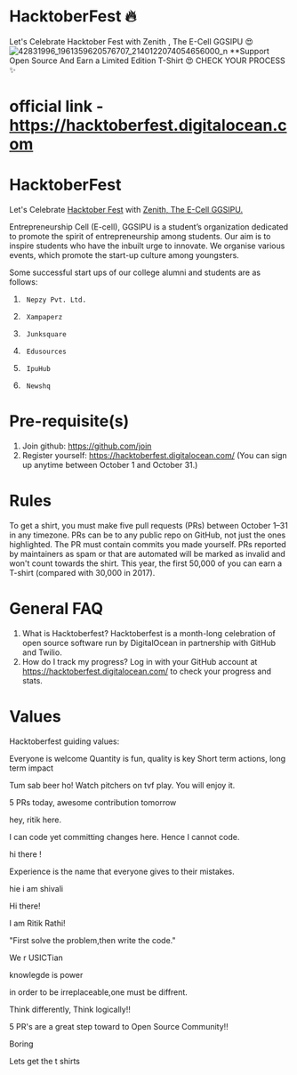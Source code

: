 
# <h1> HacktoberFest :fire: </h1> 
Let's Celebrate Hacktober Fest with Zenith , The E-Cell GGSIPU :heart_eyes:
![42831996_1961359620576707_2140122074054656000_n](https://user-images.githubusercontent.com/43717074/46319431-ab84c800-c5f7-11e8-928a-104b0b6a5740.jpg)
**Support Open Source And Earn a Limited Edition T-Shirt :heart_eyes:
CHECK YOUR PROCESS :sparkles:
 # official link - https://hacktoberfest.digitalocean.com

# <h1> HacktoberFest</h1>
Let's Celebrate <a href="https://hacktoberfest.digitalocean.com/Hacktober">Hacktober Fest</a> with <a href="https://www.facebook.com/ecell.ipu/">Zenith, The E-Cell GGSIPU.</a>


Entrepreneurship Cell (E-cell), GGSIPU is a student’s organization dedicated to promote the spirit of entrepreneurship among students. Our aim is to inspire students who have the inbuilt urge to innovate. We organise various events, which promote the start-up culture among youngsters.

Some successful start ups of our college alumni and students are as follows:
1.      Nepzy Pvt. Ltd.
2.      Xampaperz
3.      Junksquare
4.      Edusources
5.      IpuHub
6.      Newshq

# Pre-requisite(s) 

 1. Join github: https://github.com/join
 2. Register yourself: https://hacktoberfest.digitalocean.com/ (You can sign up anytime between October 1 and October 31.)
 
# Rules

To get a shirt, you must make five pull requests (PRs) between October 1–31 in any timezone. PRs can be to any public repo on GitHub, not just the ones highlighted. The PR must contain commits you made yourself. PRs reported by maintainers as spam or that are automated will be marked as invalid and won't count towards the shirt. This year, the first 50,000 of you can earn a T-shirt (compared with 30,000 in 2017).

# General FAQ
1. What is Hacktoberfest? 
   Hacktoberfest is a month-long celebration of open source software run by DigitalOcean in partnership with GitHub and Twilio.
2. How do I track my progress?
   Log in with your GitHub account at https://hacktoberfest.digitalocean.com/ to check your progress and stats.

# Values

Hacktoberfest guiding values:

Everyone is welcome
Quantity is fun, quality is key
Short term actions, long term impact

Tum sab beer ho!
Watch pitchers on tvf play. 
You will enjoy it.


5 PRs today, awesome contribution tomorrow


hey, ritik here. 

I can code yet committing changes here. Hence I cannot code. 


hi there !

Experience is the name that everyone gives to their mistakes.


hie i am shivali

Hi there!

I am Ritik Rathi!


"First solve the problem,then write the code."

We r USICTian

knowlegde is power


in order to be irreplaceable,one must be diffrent.


Think differently, Think logically!!

5 PR's are a great step toward to Open Source Community!!

Boring

Lets get the t shirts
